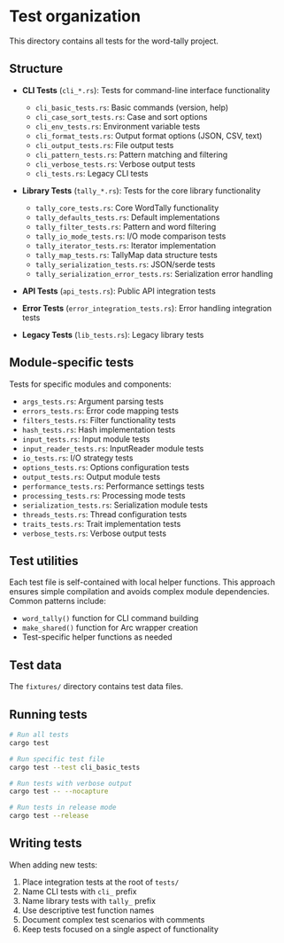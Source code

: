 # Test organization

This directory contains all tests for the word-tally project.

## Structure

- **CLI Tests** (`cli_*.rs`): Tests for command-line interface functionality
  - `cli_basic_tests.rs`: Basic commands (version, help)
  - `cli_case_sort_tests.rs`: Case and sort options
  - `cli_env_tests.rs`: Environment variable tests
  - `cli_format_tests.rs`: Output format options (JSON, CSV, text)
  - `cli_output_tests.rs`: File output tests
  - `cli_pattern_tests.rs`: Pattern matching and filtering
  - `cli_verbose_tests.rs`: Verbose output tests
  - `cli_tests.rs`: Legacy CLI tests

- **Library Tests** (`tally_*.rs`): Tests for the core library functionality
  - `tally_core_tests.rs`: Core WordTally functionality
  - `tally_defaults_tests.rs`: Default implementations
  - `tally_filter_tests.rs`: Pattern and word filtering
  - `tally_io_mode_tests.rs`: I/O mode comparison tests
  - `tally_iterator_tests.rs`: Iterator implementation
  - `tally_map_tests.rs`: TallyMap data structure tests
  - `tally_serialization_tests.rs`: JSON/serde tests
  - `tally_serialization_error_tests.rs`: Serialization error handling

- **API Tests** (`api_tests.rs`): Public API integration tests
- **Error Tests** (`error_integration_tests.rs`): Error handling integration tests
- **Legacy Tests** (`lib_tests.rs`): Legacy library tests

## Module-specific tests

Tests for specific modules and components:
- `args_tests.rs`: Argument parsing tests
- `errors_tests.rs`: Error code mapping tests
- `filters_tests.rs`: Filter functionality tests
- `hash_tests.rs`: Hash implementation tests
- `input_tests.rs`: Input module tests
- `input_reader_tests.rs`: InputReader module tests
- `io_tests.rs`: I/O strategy tests
- `options_tests.rs`: Options configuration tests
- `output_tests.rs`: Output module tests
- `performance_tests.rs`: Performance settings tests
- `processing_tests.rs`: Processing mode tests
- `serialization_tests.rs`: Serialization module tests
- `threads_tests.rs`: Thread configuration tests
- `traits_tests.rs`: Trait implementation tests
- `verbose_tests.rs`: Verbose output tests

## Test utilities

Each test file is self-contained with local helper functions. This approach ensures simple compilation and avoids complex module dependencies. Common patterns include:
- `word_tally()` function for CLI command building
- `make_shared()` function for Arc wrapper creation
- Test-specific helper functions as needed

## Test data

The `fixtures/` directory contains test data files.

## Running tests

```bash
# Run all tests
cargo test

# Run specific test file
cargo test --test cli_basic_tests

# Run tests with verbose output
cargo test -- --nocapture

# Run tests in release mode
cargo test --release
```

## Writing tests

When adding new tests:

1. Place integration tests at the root of `tests/`
2. Name CLI tests with `cli_` prefix
3. Name library tests with `tally_` prefix
4. Use descriptive test function names
5. Document complex test scenarios with comments
6. Keep tests focused on a single aspect of functionality

